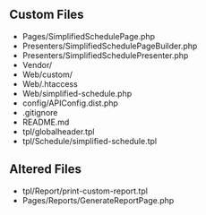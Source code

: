 Custom Files
------------
* Pages/SimplifiedSchedulePage.php
* Presenters/SimplifiedSchedulePageBuilder.php
* Presenters/SimplifiedSchedulePresenter.php
* Vendor/
* Web/custom/
* Web/.htaccess
* Web/simplified-schedule.php
* config/APIConfig.dist.php
* .gitignore
* README.md
* tpl/globalheader.tpl
* tpl/Schedule/simplified-schedule.tpl


Altered Files
-------------
* tpl/Report/print-custom-report.tpl
* Pages/Reports/GenerateReportPage.php
